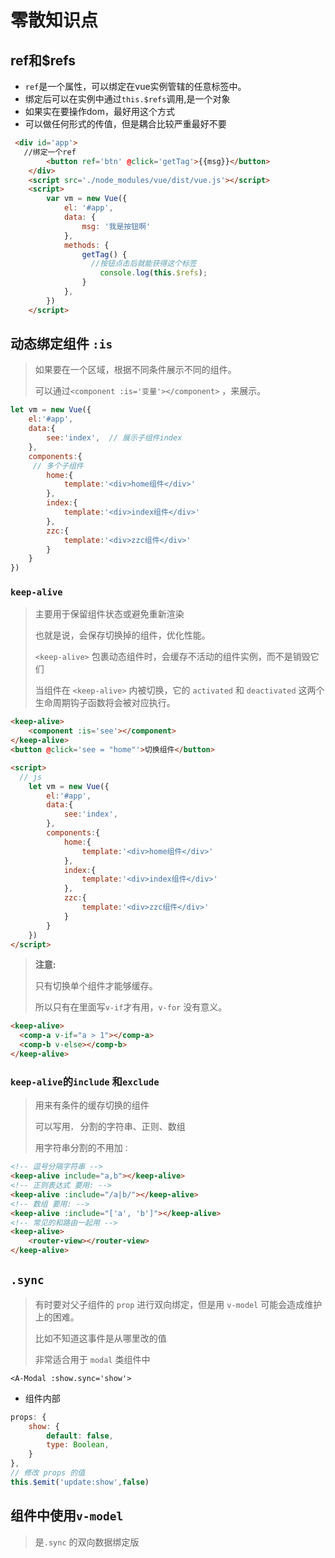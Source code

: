 # 零散知识点

## ref和$refs

- `ref`是一个属性，可以绑定在vue实例管辖的任意标签中。
- 绑定后可以在实例中通过`this.$refs`调用,是一个对象
- 如果实在要操作dom，最好用这个方式
- 可以做任何形式的传值，但是耦合比较严重最好不要

```html
 <div id='app'>
   //绑定一个ref
        <button ref='btn' @click='getTag'>{{msg}}</button>
    </div>
    <script src='./node_modules/vue/dist/vue.js'></script>
    <script>
        var vm = new Vue({
            el: '#app',
            data: {
                msg: '我是按钮啊'
            },
            methods: {
                getTag() {
                  //按钮点击后就能获得这个标签
                    console.log(this.$refs);
                }
            },
        })
    </script>
```

## 动态绑定组件 `:is`

> 如果要在一个区域，根据不同条件展示不同的组件。
>
> 可以通过`<component :is='变量'></component>` ，来展示。

```js
let vm = new Vue({
    el:'#app',
    data:{
        see:'index',  // 展示子组件index
    },
    components:{
     // 多个子组件
        home:{
            template:'<div>home组件</div>'
        },
        index:{
            template:'<div>index组件</div>'
        },
        zzc:{
            template:'<div>zzc组件</div>'
        }
    }
})
```

### `keep-alive`

> 主要用于保留组件状态或避免重新渲染
>
> 也就是说，会保存切换掉的组件，优化性能。
>
> `<keep-alive>` 包裹动态组件时，会缓存不活动的组件实例，而不是销毁它们
>
> 当组件在 `<keep-alive>` 内被切换，它的 `activated` 和 `deactivated` 这两个生命周期钩子函数将会被对应执行。

```html
<keep-alive>
    <component :is='see'></component>
</keep-alive>
<button @click='see = "home"'>切换组件</button>

<script>
  // js
    let vm = new Vue({
        el:'#app',
        data:{
            see:'index',
        },
        components:{
            home:{
                template:'<div>home组件</div>'
            },
            index:{
                template:'<div>index组件</div>'
            },
            zzc:{
                template:'<div>zzc组件</div>'
            }
        }
    })
</script>
```

> **注意:**
>
> 只有切换单个组件才能够缓存。
>
> 所以只有在里面写`v-if`才有用，`v-for` 没有意义。

```html
<keep-alive>
  <comp-a v-if="a > 1"></comp-a>
  <comp-b v-else></comp-b>
</keep-alive>
```

### `keep-alive`的`include` 和`exclude` 

> 用来有条件的缓存切换的组件
>
> 可以写用`，` 分割的字符串、正则、数组
>
> 用字符串分割的不用加`：` 

```html
<!-- 逗号分隔字符串 -->
<keep-alive include="a,b"></keep-alive>
<!-- 正则表达式 要用: -->
<keep-alive :include="/a|b/"></keep-alive>
<!-- 数组 要用: -->
<keep-alive :include="['a', 'b']"></keep-alive>
<!-- 常见的和路由一起用 -->
<keep-alive>
	<router-view></router-view>
</keep-alive>

```



## `.sync`

> 有时要对父子组件的 `prop` 进行双向绑定，但是用 `v-model` 可能会造成维护上的困难。
>
> 比如不知道这事件是从哪里改的值
>
> 非常适合用于 `modal` 类组件中

```vue
<A-Modal :show.sync='show'>
```

- 组件内部

```js
props: {
    show: {
        default: false,
        type: Boolean,
    }
},
// 修改 props 的值
this.$emit('update:show',false)
```



## 组件中使用`v-model`

> 是`.sync` 的双向数据绑定版















